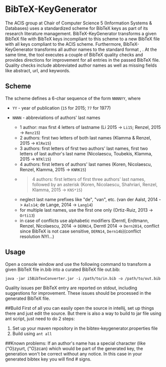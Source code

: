 # BibTeX-KeyGenerator

The ACIS group at Chair of Computer Science 5 (Information Systems & Databases) uses a standardized scheme for BibTeX keys as part of its research literature management. BibTeX-KeyGenerator transforms a given BibTeX file with BibTeX keys incompliant to this scheme to a new BibTeX file with all keys compliant to the ACIS scheme. Furthermore, BibTeX-KeyGenerator transforms all author names to the standard format <lastname>, <firstnames>. At the same time, the tool executes a couple of BibTeX quality checks and provides directions for improvement for all entries in the passed BibTeX file. Quality checks include abbreviated author names as well as missing fields like abstract, url, and keywords.

## Scheme

The scheme defines a 6-char sequence of the form `NNNNYY`, where 

- `YY` - year of publication (`15` for 2015; `77` for 1977)

- `NNNN` - abbreviations of authors' last names

  - 1 author: max first 4 letters of lastname (Li 2015 -> `Li15`; Renzel, 2015 -> `Renz15`)
  - 2 authors: first two letters of both last names (Klamma & Renzel, 2015 -> `KlRe15`)
  - 3 authors: first letters of first two authors' last names, first two letters of last author's last name (Nicolaescu, Toubekis, Klamma, 2015 -> `NTKl15`)
  - 4 authors: first letters of authors' last names (Koren, Nicolaescu, Renzel, Klamma, 2015 -> `KNRK15`)
  - >4 authors: first letters of first three authors' last names, followed by an asterisk (Koren, Nicolaescu, Shahriari, Renzel, Klamma, 2015 -> `KNS*15`)
  - neglect last name prefixes like "de", "van", etc. (van der Aalst, 2014 -> `Aals14`; de Lange, 2014 -> `Lang14`)
  - for multiple last names, use the first one only (Ortiz-Ruiz, 2013 -> `Orti13`)
  - in case of conflicts use alphabetic modifiers (Derntl, Erdtmann, Renzel, Nicolaescu, 2014 -> `DERN14`, Derntl 2014 -> `Dern2014`, conflict since BibTeX is not case sensitive, `DERN14`, `Dern14b`)(conflict resolution NYI...) 

## Usage
Open a console window and use the following command to transform a given BibTeX file in.bib into a curated BibTeX file out.bib:
```console
java -jar i5BibTexConverter.jar -i /path/to/in.bib -o /path/to/out.bib
```

Quality issues per BibTeX entry are reported on stdout, including suggestions for improvement. These issues should be processed in the generated BibTeX file. 

##Build
First of all you can easily open the source in intellij, set up things there and just edit the source.
But there is also a way to build to jar file using ant script, just need to do 2 steps:

 1. Set up your maven repository in the bibtex-keygenerator.properties file
 2. Build using `ant all`

##Known problems:
If an author's name has a special character (like {\"O}zyurt, {\"O}zcan) which would be part of the generated key, the generation won't be correct without any notice. In this case in your generated bibtex key you will find # signs.
